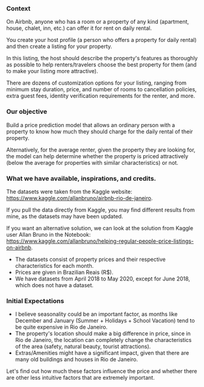 ### Context

On Airbnb, anyone who has a room or a property of any kind (apartment, house, chalet, inn, etc.) can offer it for rent on daily rental.

You create your host profile (a person who offers a property for daily rental) and then create a listing for your property.

In this listing, the host should describe the property's features as thoroughly as possible to help renters/travelers choose the best property for them (and to make your listing more attractive).

There are dozens of customization options for your listing, ranging from minimum stay duration, price, and number of rooms to cancellation policies, extra guest fees, identity verification requirements for the renter, and more.

### Our objective

Build a price prediction model that allows an ordinary person with a property to know how much they should charge for the daily rental of their property.

Alternatively, for the average renter, given the property they are looking for, the model can help determine whether the property is priced attractively (below the average for properties with similar characteristics) or not.

### What we have available, inspirations, and credits.

The datasets were taken from the Kaggle website: https://www.kaggle.com/allanbruno/airbnb-rio-de-janeiro.

If you pull the data directly from Kaggle, you may find different results from mine, as the datasets may have been updated.

If you want an alternative solution, we can look at the solution from Kaggle user Allan Bruno in the Notebook: https://www.kaggle.com/allanbruno/helping-regular-people-price-listings-on-airbnb.

- The datasets consist of property prices and their respective characteristics for each month.
- Prices are given in Brazilian Reais (R$).
- We have datasets from April 2018 to May 2020, except for June 2018, which does not have a dataset.

### Initial Expectations

- I believe seasonality could be an important factor, as months like December and January (Summer + Holidays + School Vacation) tend to be quite expensive in Rio de Janeiro.
- The property's location should make a big difference in price, since in Rio de Janeiro, the location can completely change the characteristics of the area (safety, natural beauty, tourist attractions).
- Extras/Amenities might have a significant impact, given that there are many old buildings and houses in Rio de Janeiro.

Let's find out how much these factors influence the price and whether there are other less intuitive factors that are extremely important.
